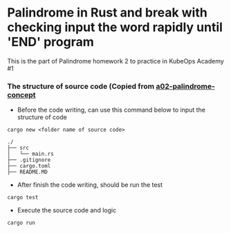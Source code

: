 # Palindrome in Rust and break with checking input the word rapidly until 'END' program 

This is the part of Palindrome homework 2 to practice in KubeOps Academy #1

### The structure of source code (Copied from [a02-palindrome-concept](../a02-palindrome-concept)

* Before the code writing, can use this command below to input the structure of code

`cargo new <folder name of source code>`

```
./
├── src
│   └── main.rs
├── .gitignore
├── cargo.toml
├── README.MD
```

* After finish the code writing, should be run the test

`cargo test`

* Execute the source code and logic

`cargo run`
